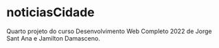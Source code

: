 # noticiasCidade
Quarto projeto do curso Desenvolvimento Web Completo 2022 de Jorge Sant Ana e Jamilton Damasceno.

